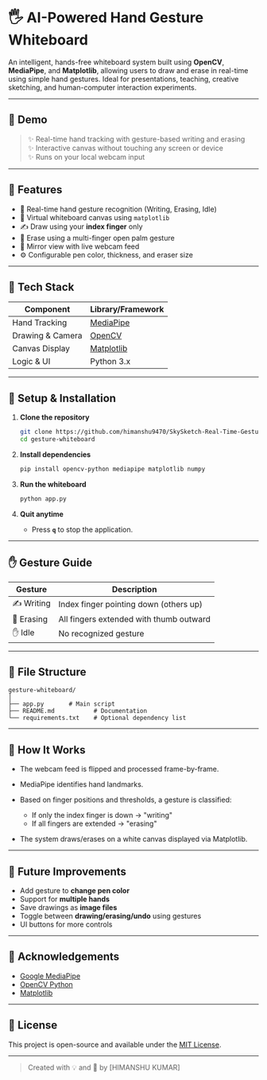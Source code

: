# 🖐️ AI-Powered Hand Gesture Whiteboard

An intelligent, hands-free whiteboard system built using **OpenCV**, **MediaPipe**, and **Matplotlib**, allowing users to draw and erase in real-time using simple hand gestures. Ideal for presentations, teaching, creative sketching, and human-computer interaction experiments.

---

## 📸 Demo

> ✨ Real-time hand tracking with gesture-based writing and erasing  
> ✨ Interactive canvas without touching any screen or device  
> ✨ Runs on your local webcam input  

---

## 🚀 Features

- 🧠 Real-time hand gesture recognition (Writing, Erasing, Idle)
- 🎨 Virtual whiteboard canvas using `matplotlib`
- ✍️ Draw using your **index finger** only
- 🧽 Erase using a multi-finger open palm gesture
- 🔁 Mirror view with live webcam feed
- ⚙️ Configurable pen color, thickness, and eraser size

---

## 🧰 Tech Stack

| Component      | Library/Framework      |
|----------------|------------------------|
| Hand Tracking  | [MediaPipe](https://github.com/google/mediapipe) |
| Drawing & Camera | [OpenCV](https://opencv.org/) |
| Canvas Display | [Matplotlib](https://matplotlib.org/) |
| Logic & UI     | Python 3.x             |

---

## 🔧 Setup & Installation

1. **Clone the repository**
   ```bash
   git clone https://github.com/himanshu9470/SkySketch-Real-Time-Gesture-Writing-
   cd gesture-whiteboard


2. **Install dependencies**

   ```bash
   pip install opencv-python mediapipe matplotlib numpy
   ```

3. **Run the whiteboard**

   ```bash
   python app.py
   ```

4. **Quit anytime**

   * Press **`q`** to stop the application.

---

## ✋ Gesture Guide

| Gesture    | Description                             |
| ---------- | --------------------------------------- |
| ✍️ Writing | Index finger pointing down (others up)  |
| 🧼 Erasing | All fingers extended with thumb outward |
| ✋ Idle     | No recognized gesture                   |

---

## 📁 File Structure

```
gesture-whiteboard/
│
├── app.py       # Main script
├── README.md           # Documentation
└── requirements.txt    # Optional dependency list
```

---

## 🧠 How It Works

* The webcam feed is flipped and processed frame-by-frame.
* MediaPipe identifies hand landmarks.
* Based on finger positions and thresholds, a gesture is classified:

  * If only the index finger is down → "writing"
  * If all fingers are extended → "erasing"
* The system draws/erases on a white canvas displayed via Matplotlib.

---

## 🧪 Future Improvements

* Add gesture to **change pen color**
* Support for **multiple hands**
* Save drawings as **image files**
* Toggle between **drawing/erasing/undo** using gestures
* UI buttons for more controls

---

## 🙌 Acknowledgements

* [Google MediaPipe](https://mediapipe.dev/)
* [OpenCV Python](https://pypi.org/project/opencv-python/)
* [Matplotlib](https://matplotlib.org/)

---

## 📜 License

This project is open-source and available under the [MIT License](LICENSE).

---

> Created with 💡 and 🤖 by \[HIMANSHU KUMAR]

```
